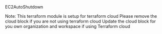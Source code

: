 EC2AutoShutdown

Note: This terraform module is setup for terraform cloud
Please remove the cloud block if you are not using terraform cloud
Update the cloud block for you own organization and workspace if using Terraform cloud
